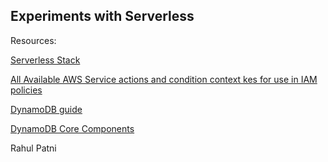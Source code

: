 ## Experiments with Serverless

Resources: 

[Serverless Stack](https://serverless-stack.com/)

[All Available AWS Service actions and condition context kes for use in IAM policies](https://docs.aws.amazon.com/IAM/latest/UserGuide/reference_policies_actions-resources-contextkeys.html)

[DynamoDB guide](https://www.dynamodbguide.com/)

[DynamoDB Core Components](https://docs.aws.amazon.com/amazondynamodb/latest/developerguide/HowItWorks.CoreComponents.html)



Rahul Patni